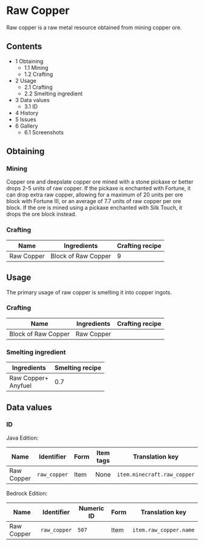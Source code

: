 # Raw Copper
Raw copper is a raw metal resource obtained from mining copper ore.

## Contents
- 1 Obtaining
	- 1.1 Mining
	- 1.2 Crafting
- 2 Usage
	- 2.1 Crafting
	- 2.2 Smelting ingredient
- 3 Data values
	- 3.1 ID
- 4 History
- 5 Issues
- 6 Gallery
	- 6.1 Screenshots

## Obtaining
### Mining
Copper ore and deepslate copper ore mined with a stone pickaxe or better drops 2–5 units of raw copper. If the pickaxe is enchanted with Fortune, it can drop extra raw copper, allowing for a maximum of 20 units per ore block with Fortune III, or an average of 7.7 units of raw copper per ore block. If the ore is mined using a pickaxe enchanted with Silk Touch, it drops the ore block instead.

### Crafting
| Name       | Ingredients         | Crafting recipe |
|------------|---------------------|-----------------|
| Raw Copper | Block of Raw Copper | 9               |

## Usage
The primary usage of raw copper is smelting it into copper ingots.

### Crafting
| Name                | Ingredients | Crafting recipe |
|---------------------|-------------|-----------------|
| Block of Raw Copper | Raw Copper  |                 |

### Smelting ingredient
| Ingredients             | Smelting recipe |
|-------------------------|-----------------|
| Raw Copper+<br/>Anyfuel | 0.7             |

## Data values
### ID
Java Edition:

| Name       | Identifier   | Form | Item tags | Translation key             |
|------------|--------------|------|-----------|-----------------------------|
| Raw Copper | `raw_copper` | Item | None      | `item.minecraft.raw_copper` |

Bedrock Edition:

| Name       | Identifier   | Numeric ID | Form | Translation key        |
|------------|--------------|------------|------|------------------------|
| Raw Copper | `raw_copper` | `507`      | Item | `item.raw_copper.name` |

